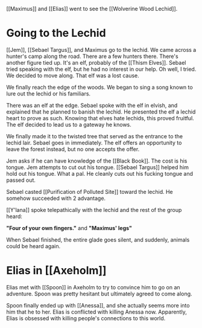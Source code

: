 [[Maximus]] and [[Elias]] went to see the [[Wolverine Wood Lechid]].
# Going to the Lechid
[[Jem]], [[Sebael Targus]], and Maximus go to the lechid. We came across a hunter's camp along the road. There are a few hunters there. There's another figure tied up. It's an elf, probably of the [[Thism Elves]]. Sebael tried speaking with the elf, but he had no interest in our help. Oh well, I tried. We decided to move along. That elf was a lost cause.

We finally reach the edge of the woods. We began to sing a song known to lure out the lechid or his familiars.

There was an elf at the edge. Sebael spoke with the elf in elvish, and explained that he planned to banish the lechid. He presented the elf a lechid heart to prove as such. Knowing that elves hate lechids, this proved fruitful. The elf decided to lead us to a gateway he knows.

We finally made it to the twisted tree that served as the entrance to the lechid lair. Sebael goes in immediately. The elf offers an opportunity to leave the forest instead, but no one accepts the offer.

Jem asks if he can have knowledge of the [[Black Book]]. The cost is his tongue. Jem attempts to cut out his tongue. [[Sebael Targus]] helped him hold out his tongue. What a pal. He cleanly cuts out his fucking tongue and passed out.

Sebael casted [[Purification of Polluted Site]] toward the lechid. He somehow succeeded with 2 advantage.

[[Y'lana]] spoke telepathically with the lechid and the rest of the group heard:

**"Four of your own fingers."** and
**"Maximus' legs"**

When Sebael finished, the entire glade goes silent, and suddenly, animals could be heard again.


# Elias in [[Axeholm]]
Elias met with [[Spoon]] in Axeholm to try to convince him to go on an adventure. Spoon was pretty hesitant but ultimately agreed to come along. 

Spoon finally ended up with [[Anessa]], and she actually seems more into him that he to her. Elias is conflicted with killing Anessa now. Apparently, Elias is obsessed with killing people's connections to this world. 


